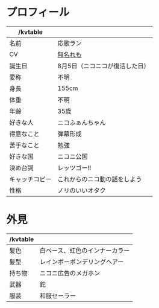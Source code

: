 # プロフィール

| /kvtable       |                                      |
| -------------- | ------------------------------------ |
| 名前           | 応歌ラン                             |
| CV             | <a href="https://x.com/unknownlemon93" target="_blank" rel="noopener noreferrer">無名れも</a>|
| 誕生日         | 8月5日（ニコニコが復活した日） |
| 愛称           | 不明                                 |
| 身長           | 155cm                                |
| 体重           | 不明                                 |
| 年齢           | 35歳                                 |
| 好きな人       | ニコふぁんちゃん                     |
| 得意なこと     | 弾幕形成                             |
| 苦手なこと     | 勉強                                 |
| 好きな国       | ニコニ公国                           |
| 決め台詞       | レッツゴー!!                         |
| キャッチコピー | これからのニコ動の話をしよう         |
| 性格           | ノリのいいオタク                     |

# 外見

| /kvtable |                                |
| -------- | ------------------------------ |
| 髪色     | 白ベース、虹色のインナーカラー |
| 髪型     | レインボーポンデリングヘアー   |
| 持ち物   | ニコニ広告のメガホン           |
| 武器     | 鉈                             |
| 服装     | 和服セーラー                   |
